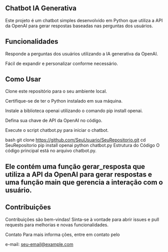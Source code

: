 ## Chatbot IA Generativa
Este projeto é um chatbot simples desenvolvido em Python que utiliza a API da OpenAI para gerar respostas baseadas nas perguntas dos usuários.

## Funcionalidades
Responde a perguntas dos usuários utilizando a IA generativa da OpenAI.

Fácil de expandir e personalizar conforme necessário.

## Como Usar
Clone este repositório para o seu ambiente local.

Certifique-se de ter o Python instalado em sua máquina.

Instale a biblioteca openai utilizando o comando pip install openai.

Defina sua chave de API da OpenAI no código.

Execute o script chatbot.py para iniciar o chatbot.

bash
git clone https://github.com/SeuUsuario/SeuRepositorio.git
cd SeuRepositorio
pip install openai
python chatbot.py
Estrutura do Código
O código principal está no arquivo chatbot.py.

## Ele contém uma função gerar_resposta que utiliza a API da OpenAI para gerar respostas e uma função main que gerencia a interação com o usuário.

## Contribuições
Contribuições são bem-vindas! Sinta-se à vontade para abrir issues e pull requests para melhorias e novas funcionalidades.

Contato
Para mais informa
ções, entre em contato pelo 

e-mail: seu-email@example.com
